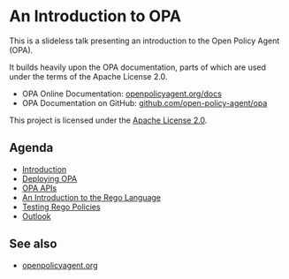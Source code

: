 # An Introduction to OPA

This is a slideless talk presenting an introduction to the Open Policy Agent (OPA).

It builds heavily upon the OPA documentation, parts of which are used under the terms of the Apache License 2.0.

- OPA Online Documentation: [openpolicyagent.org/docs](https://www.openpolicyagent.org/docs)
- OPA Documentation on GitHub: [github.com/open-policy-agent/opa](https://github.com/open-policy-agent/opa)

This project is licensed under the [Apache License 2.0](LICENSE).

## Agenda

- [Introduction](01-introduction.md)
- [Deploying OPA](02-deployment.md)
- [OPA APIs](03-apis.md)
- [An Introduction to the Rego Language](04-rego.md)
- [Testing Rego Policies](05-testing.md)
- [Outlook](06-outlook.md)

## See also

- [openpolicyagent.org](https://www.openpolicyagent.org)